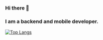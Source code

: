 ### Hi there 👋
<h3> I am a backend and mobile developer. </h5>

[![Top Langs](https://github-readme-stats.vercel.app/api/top-langs/?username=doclock4715)](https://github.com/doclock4715/github-readme-stats)
<!--
**doclock4715/doclock4715** is a ✨ _special_ ✨ repository because its `README.md` (this file) appears on your GitHub profile.

Here are some ideas to get you started:

- 🔭 I’m currently working on ...
- 🌱 I’m currently learning ...
- 👯 I’m looking to collaborate on ...
- 🤔 I’m looking for help with ...
- 💬 Ask me about ...
- 📫 How to reach me: ...
- 😄 Pronouns: ...
- ⚡ Fun fact: ...
-->

